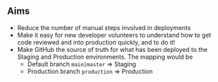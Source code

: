 Aims
---

* Reduce the number of manual steps involved in deployments
* Make it easy for new developer volunteers to understand how to get code reviewed and into production quickly, and to do it!
* Make GitHub the source of truth for what has been deployed to the Staging and Production environments. The mapping would be
  * Default branch `main|master` => Staging
  * Production branch `production` => Production
